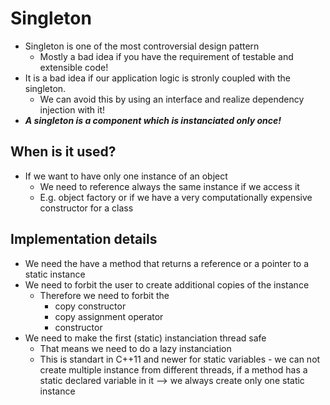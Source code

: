 # Singleton
+ Singleton is one of the most controversial design pattern
    - Mostly a bad idea if you have the requirement of testable and extensible code!
+ It is a bad idea if our application logic is stronly coupled with the singleton.
    - We can avoid this by using an interface and realize dependency injection with it!
+ ***A singleton is a component which is instanciated only once!***

## When is it used?
+ If we want to have only one instance of an object
    - We need to reference always the same instance if we access it
    - E.g. object factory or if we have a very computationally expensive constructor for a class

## Implementation details
+ We need the have a method that returns a reference or a pointer to a static instance
+ We need to forbit the user to create additional copies of the instance
    - Therefore we need to forbit the 
        * copy constructor
        * copy assignment operator
        * constructor
+ We need to make the first (static) instanciation thread safe
    - That means we need to do a lazy instanciation
    - This is standart in C++11 and newer for static variables - we can not create multiple instance from different threads, if a method has a static declared variable in it --> we always create only one static instance

